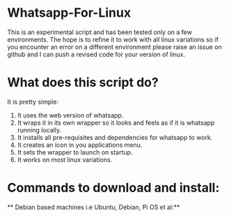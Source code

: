 # Whatsapp-For-Linux

This is an experimental script and has been tested only on a few environments. The hope is to refine it to work with all linux variations so if you encounter an error on a different environment please raise an issue on github and I can push a revised code for your version of linux.

# What does this script do?

It is pretty simple:

1. It uses the web version of whatsapp.
2. It wraps it in its own wrapper so it looks and feels as if it is whatsapp running locally.
3. It installs all pre-requisites and dependencies for whatsapp to work.
4. It creates an icon in you applications menu.
5. It sets the wrapper to launch on startup.
6. It works on most linux variations.

# Commands to download and install:
**
Debian based machines i.e Ubuntu, Debian, Pi OS et al:**

